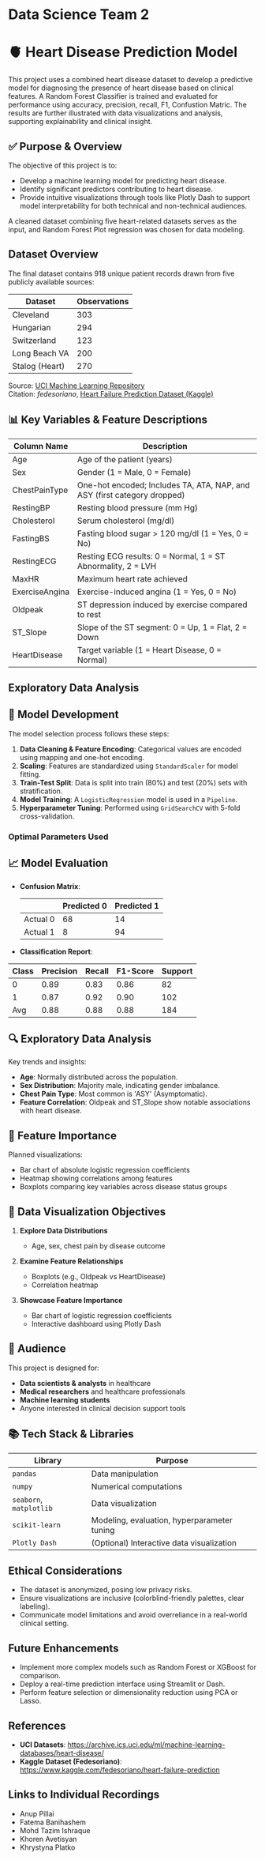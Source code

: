 # Data Science Team 2 

# 🫀 Heart Disease Prediction Model
This project uses a combined heart disease dataset to develop a predictive model for diagnosing the presence of heart disease based on clinical features. A Random Forest Classifier is trained and evaluated for performance using accuracy, precision, recall, F1, Confustion Matric. The results are further illustrated with data visualizations and analysis, supporting explainability and clinical insight.


## ✅ Purpose & Overview
The objective of this project is to:
- Develop a machine learning model for predicting heart disease.
- Identify significant predictors contributing to heart disease.
- Provide intuitive visualizations through tools like Plotly Dash to support model interpretability for both technical and non-technical audiences.

A cleaned dataset combining five heart-related datasets serves as the input, and Random Forest Plot regression was chosen for data modeling. 

## Dataset Overview 
The final dataset contains 918 unique patient records drawn from five publicly available sources:

| Dataset             | Observations |
|---------------------|--------------|
| Cleveland           | 303          |
| Hungarian           | 294          |
| Switzerland         | 123          |
| Long Beach VA       | 200          |
| Stalog (Heart)      | 270          |

Source: [UCI Machine Learning Repository](https://archive.ics.uci.edu/ml/machine-learning-databases/heart-disease/)  
Citation: *fedesoriano*, [Heart Failure Prediction Dataset (Kaggle)](https://www.kaggle.com/fedesoriano/heart-failure-prediction)


## 📊 Key Variables & Feature Descriptions
| Column Name       | Description                                                                                  |
|-------------------|----------------------------------------------------------------------------------------------|
| Age               | Age of the patient (years)                                                                   |
| Sex               | Gender (1 = Male, 0 = Female)                                                                |
| ChestPainType     | One-hot encoded; Includes TA, ATA, NAP, and ASY (first category dropped)                     |
| RestingBP         | Resting blood pressure (mm Hg)                                                               |
| Cholesterol       | Serum cholesterol (mg/dl)                                                                    |
| FastingBS         | Fasting blood sugar > 120 mg/dl (1 = Yes, 0 = No)                                            |
| RestingECG        | Resting ECG results: 0 = Normal, 1 = ST Abnormality, 2 = LVH                                 |
| MaxHR             | Maximum heart rate achieved                                                                  |
| ExerciseAngina    | Exercise-induced angina (1 = Yes, 0 = No)                                                    |
| Oldpeak           | ST depression induced by exercise compared to rest                                           |
| ST_Slope          | Slope of the ST segment: 0 = Up, 1 = Flat, 2 = Down                                          |
| HeartDisease      | Target variable (1 = Heart Disease, 0 = Normal) 

## Exploratory Data Analysis 



## 🧪 Model Development

The model selection process follows these steps: 

1. **Data Cleaning & Feature Encoding**: Categorical values are encoded using mapping and one-hot encoding.  
2. **Scaling**: Features are standardized using `StandardScaler` for model fitting.  
3. **Train-Test Split**: Data is split into train (80%) and test (20%) sets with stratification.  
4. **Model Training**: A `LogisticRegression` model is used in a `Pipeline`.  
5. **Hyperparameter Tuning**: Performed using `GridSearchCV` with 5-fold cross-validation.


### Optimal Parameters Used 


## 📈 Model Evaluation


- **Confusion Matrix**:

  |               | Predicted 0 | Predicted 1 |
  |---------------|-------------|-------------|
  | Actual 0      |     68      |     14      |
  | Actual 1      |     8       |     94      |

- **Classification Report**:

| Class | Precision | Recall | F1-Score | Support |
|-------|-----------|--------|----------|---------|
|   0   |   0.89    |  0.83  |   0.86   |   82    |
|   1   |   0.87    |  0.92  |   0.90   |  102    |
| Avg   |   0.88    |  0.88  |   0.88   |  184    |

## 🔍 Exploratory Data Analysis

Key trends and insights:
- **Age**: Normally distributed across the population.  
- **Sex Distribution**: Majority male, indicating gender imbalance.  
- **Chest Pain Type**: Most common is 'ASY' (Asymptomatic).  
- **Feature Correlation**: Oldpeak and ST_Slope show notable associations with heart disease.

## 🧠 Feature Importance


Planned visualizations:
- Bar chart of absolute logistic regression coefficients  
- Heatmap showing correlations among features  
- Boxplots comparing key variables across disease status groups

## 🎨 Data Visualization Objectives

1. **Explore Data Distributions**  
   - Age, sex, chest pain by disease outcome

2. **Examine Feature Relationships**  
   - Boxplots (e.g., Oldpeak vs HeartDisease)  
   - Correlation heatmap

3. **Showcase Feature Importance**  
   - Bar chart of logistic regression coefficients  
   - Interactive dashboard using Plotly Dash

## 🎯 Audience

This project is designed for:
- **Data scientists & analysts** in healthcare  
- **Medical researchers** and healthcare professionals  
- **Machine learning students**  
- Anyone interested in clinical decision support tools

## 📚 Tech Stack & Libraries

| Library        | Purpose                                  |
|----------------|------------------------------------------|
| `pandas`       | Data manipulation                        |
| `numpy`        | Numerical computations                   |
| `seaborn`, `matplotlib` | Data visualization                 |
| `scikit-learn` | Modeling, evaluation, hyperparameter tuning |
| `Plotly Dash`  | (Optional) Interactive data visualization |

## Ethical Considerations

- The dataset is anonymized, posing low privacy risks.  
- Ensure visualizations are inclusive (colorblind-friendly palettes, clear labeling).  
- Communicate model limitations and avoid overreliance in a real-world clinical setting.

## Future Enhancements

- Implement more complex models such as Random Forest or XGBoost for comparison.  
- Deploy a real-time prediction interface using Streamlit or Dash.  
- Perform feature selection or dimensionality reduction using PCA or Lasso.

## References

- **UCI Datasets**: https://archive.ics.uci.edu/ml/machine-learning-databases/heart-disease/  
- **Kaggle Dataset (Fedesoriano)**: https://www.kaggle.com/fedesoriano/heart-failure-prediction

## Links to Individual Recordings 

- Anup Pillai 
- Fatema Banihashem 
- Mohd Tazim Ishraque 
- Khoren Avetisyan 
- Khrystyna Platko 
